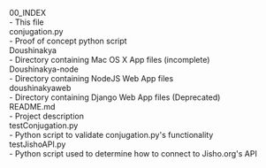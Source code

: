 00_INDEX  
	- This file  
conjugation.py  
	- Proof of concept python script  
Doushinakya  
	- Directory containing Mac OS X App files (incomplete)  
Doushinakya-node  
	- Directory containing NodeJS Web App files  
doushinakyaweb  
	- Directory containing Django Web App files (Deprecated)  
README.md  
	- Project description  
testConjugation.py  
	- Python script to validate conjugation.py's functionality  
testJishoAPI.py  
	- Python script used to determine how to connect to Jisho.org's API  

